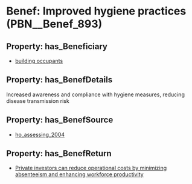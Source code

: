 # Benef: __Improved hygiene practices__ (PBN__Benef_893)

## Property: has_Beneficiary

* [building occupants](../Stakeholder/PBN__Stakeholder_97)

## Property: has_BenefDetails

Increased awareness and compliance with hygiene measures, reducing disease transmission risk

## Property: has_BenefSource

* [ho_assessing_2004](../Article/PBN__Article_180)

## Property: has_BenefReturn

* [Private investors can reduce operational costs by minimizing absenteeism and enhancing workforce productivity](../BenefReturn/PBN__BenefReturn_976)

